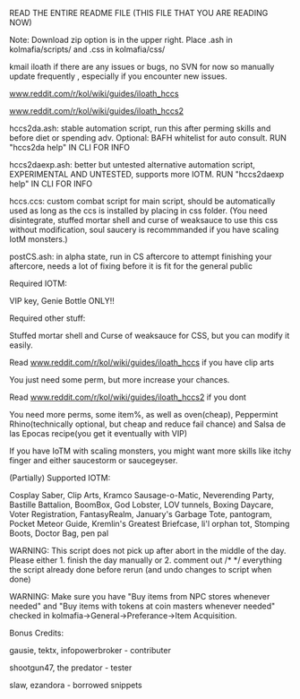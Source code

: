 READ THE ENTIRE README FILE (THIS FILE THAT YOU ARE READING NOW)

Note: Download zip option is in the upper right. Place .ash in kolmafia/scripts/ and .css in kolmafia/css/  

kmail iloath if there are any issues or bugs, no SVN for now so manually update frequently , especially if you encounter new issues.

www.reddit.com/r/kol/wiki/guides/iloath_hccs

www.reddit.com/r/kol/wiki/guides/iloath_hccs2

hccs2da.ash: stable automation script, run this after perming skills and before diet or spending adv. Optional: BAFH whitelist for auto consult. RUN "hccs2da help" IN CLI FOR INFO

hccs2daexp.ash: better but untested alternative automation script, EXPERIMENTAL AND UNTESTED, supports more IOTM. RUN "hccs2daexp help" IN CLI FOR INFO

hccs.ccs: custom combat script for main script, should be automatically used as long as the ccs is installed by placing in css folder.
(You need disintegrate, stuffed mortar shell and curse of weaksauce to use this css without modification, soul saucery is recommmanded if you have scaling IotM monsters.)

postCS.ash: in alpha state, run in CS aftercore to attempt finishing your aftercore, needs a lot of fixing before it is fit for the general public

Required IOTM: 

VIP key, Genie Bottle ONLY!!

Required other stuff: 

Stuffed mortar shell and Curse of weaksauce for CSS, but you can modify it easily.

Read www.reddit.com/r/kol/wiki/guides/iloath_hccs if you have clip arts

You just need some perm, but more increase your chances.

Read www.reddit.com/r/kol/wiki/guides/iloath_hccs2 if you dont

You need more perms, some item%, as well as oven(cheap), Peppermint Rhino(technically optional, but cheap and reduce fail chance) and Salsa de las Epocas recipe(you get it eventually with VIP)

If you have IoTM with scaling monsters, you might want more skills like itchy finger and either saucestorm or saucegeyser.

(Partially) Supported IOTM:

Cosplay Saber, Clip Arts, Kramco Sausage-o-Matic, Neverending Party, Bastille Battalion, BoomBox, God Lobster, LOV tunnels, Boxing Daycare, Voter Registration, FantasyRealm, January's Garbage Tote, pantogram, Pocket Meteor Guide, Kremlin's Greatest Briefcase, li'l orphan tot, Stomping Boots, Doctor Bag, pen pal

WARNING: This script does not pick up after abort in the middle of the day. Please either 1. finish the day manually or 2. comment out /* */ everything the script already done before rerun (and undo changes to script when done)

WARNING: Make sure you have "Buy items from NPC stores whenever needed" and "Buy items with tokens at coin masters whenever needed" checked in kolmafia->General->Preferance->Item Acquisition.



Bonus Credits:

gausie, tektx, infopowerbroker - contributer

shootgun47, the predator - tester

slaw, ezandora - borrowed snippets